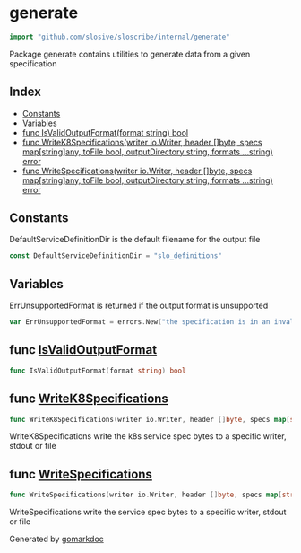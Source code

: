 <!-- Code generated by gomarkdoc. DO NOT EDIT -->

# generate

```go
import "github.com/slosive/sloscribe/internal/generate"
```

Package generate contains utilities to generate data from a given specification

## Index

- [Constants](<#constants>)
- [Variables](<#variables>)
- [func IsValidOutputFormat\(format string\) bool](<#IsValidOutputFormat>)
- [func WriteK8Specifications\(writer io.Writer, header \[\]byte, specs map\[string\]any, toFile bool, outputDirectory string, formats ...string\) error](<#WriteK8Specifications>)
- [func WriteSpecifications\(writer io.Writer, header \[\]byte, specs map\[string\]any, toFile bool, outputDirectory string, formats ...string\) error](<#WriteSpecifications>)


## Constants

<a name="DefaultServiceDefinitionDir"></a>DefaultServiceDefinitionDir is the default filename for the output file

```go
const DefaultServiceDefinitionDir = "slo_definitions"
```

## Variables

<a name="ErrUnsupportedFormat"></a>ErrUnsupportedFormat is returned if the output format is unsupported

```go
var ErrUnsupportedFormat = errors.New("the specification is in an invalid format")
```

<a name="IsValidOutputFormat"></a>
## func [IsValidOutputFormat](<https://github.com/slosive/sloscribe/blob/main/internal/generate/generate.go#L24>)

```go
func IsValidOutputFormat(format string) bool
```



<a name="WriteK8Specifications"></a>
## func [WriteK8Specifications](<https://github.com/slosive/sloscribe/blob/main/internal/generate/generate.go#L34>)

```go
func WriteK8Specifications(writer io.Writer, header []byte, specs map[string]any, toFile bool, outputDirectory string, formats ...string) error
```

WriteK8Specifications write the k8s service spec bytes to a specific writer, stdout or file

<a name="WriteSpecifications"></a>
## func [WriteSpecifications](<https://github.com/slosive/sloscribe/blob/main/internal/generate/generate.go#L77>)

```go
func WriteSpecifications(writer io.Writer, header []byte, specs map[string]any, toFile bool, outputDirectory string, formats ...string) error
```

WriteSpecifications write the service spec bytes to a specific writer, stdout or file

Generated by [gomarkdoc](<https://github.com/princjef/gomarkdoc>)
